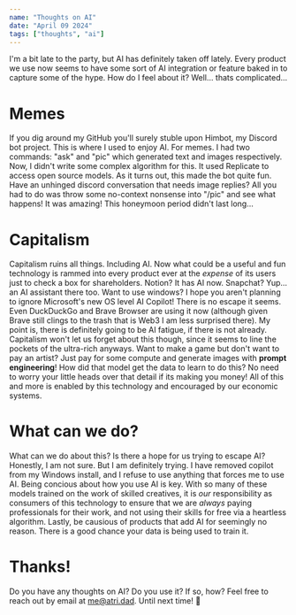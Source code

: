 ```yaml
---
name: "Thoughts on AI"
date: "April 09 2024"
tags: ["thoughts", "ai"]
---
```

I'm a bit late to the party, but AI has definitely taken off lately. Every product we use now seems to have some sort of AI integration or feature baked in to capture some of the hype. How do I feel about it? Well… thats complicated...

# Memes
If you dig around my GitHub you'll surely stuble upon Himbot, my Discord bot project. This is where I used to enjoy AI. For memes. I had two commands: "ask" and "pic" which generated text and images respectively. Now, I didn't write some complex algorithm for this. It used Replicate to access open source models. As it turns out, this made the bot quite fun. Have an unhinged discord conversation that needs image replies? All you had to do was throw some no-context nonsense into "/pic" and see what happens! It was amazing! This honeymoon period didn't last long...

# Capitalism
Capitalism ruins all things. Including AI. Now what could be a useful and fun technology is rammed into every product ever at the _expense_ of its users just to check a box for shareholders. Notion? It has AI now. Snapchat? Yup… an AI assistant there too. Want to use windows? I hope you aren't planning to ignore Microsoft's new OS level AI Copilot! There is no escape it seems. Even DuckDuckGo and Brave Browser are using it now (although given Brave still clings to the trash that is Web3 I am less surprised there). My point is, there is definitely going to be AI fatigue, if there is not already. Capitalism won't let us forget about this though, since it seems to line the pockets of the ultra-rich anyways. Want to make a game but don't want to pay an artist? Just pay for some compute and generate images with **prompt engineering**! How did that model get the data to learn to do this? No need to worry your little heads over that detail if its making you money! All of this and more is enabled by this technology and encouraged by our economic systems.

# What can we do?
What can we do about this? Is there a hope for us trying to escape AI? Honestly, I am not sure. But I am definitely trying. I have removed copilot from my Windows install, and I refuse to use anything that forces me to use AI. Being concious about how you use AI is key. With so many of these models trained on the work of skilled creatives, it is _our_ responsibility as consumers of this technology to ensure that we are _always_ paying professionals for their work, and not using their skills for free via a heartless algorithm. Lastly, be causious of products that add AI for seemingly no reason. There is a good chance your data is being used to train it.

# Thanks!
Do you have any thoughts on AI? Do you use it? If so, how? Feel free to reach out by email at [me@atri.dad](mailto:me@atri.dad). Until next time! 🫡